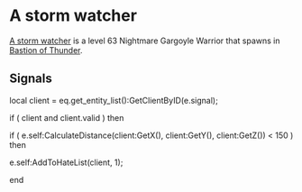 # A storm watcher



[A storm watcher](/npc/209113) is a level 63 Nightmare Gargoyle Warrior that spawns in [Bastion of Thunder](/zone/209).



## Signals

local client = eq.get_entity_list():GetClientByID(e.signal);



if ( client and client.valid ) then


if ( e.self:CalculateDistance(client:GetX(), client:GetY(), client:GetZ()) < 150 ) then



e.self:AddToHateList(client, 1);

end
